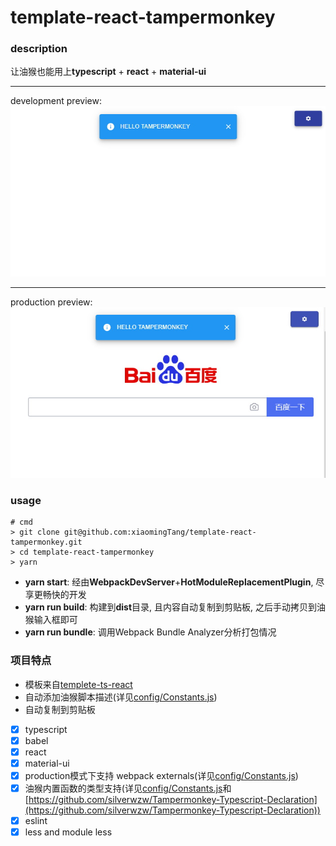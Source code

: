 # template-react-tampermonkey

### description
让油猴也能用上**typescript** + **react** + **material-ui**

------
development preview:
![development preview](dist/static/images/dev.jpg)

------
production preview:
![production preview](dist/static/images/prod.jpg)
### usage
```
# cmd
> git clone git@github.com:xiaomingTang/template-react-tampermonkey.git
> cd template-react-tampermonkey
> yarn
```

- **yarn start**: 经由**WebpackDevServer**+**HotModuleReplacementPlugin**, 尽享更畅快的开发
- **yarn run build**: 构建到**dist**目录, 且内容自动复制到剪贴板, 之后手动拷贝到油猴输入框即可
- **yarn run bundle**: 调用Webpack Bundle Analyzer分析打包情况

### 项目特点
- 模板来自[templete-ts-react](https://github.com/xiaomingTang/templete-ts-react)
- 自动添加油猴脚本描述(详见[config/Constants.js](config/Constants.js))
- 自动复制到剪贴板
- [x] typescript
- [x] babel
- [x] react
- [x] material-ui
- [x] production模式下支持 webpack externals(详见[config/Constants.js](config/Constants.js))
- [x] 油猴内置函数的类型支持(详见[config/Constants.js](config/Constants.js)和[https://github.com/silverwzw/Tampermonkey-Typescript-Declaration](https://github.com/silverwzw/Tampermonkey-Typescript-Declaration))
- [x] eslint
- [x] less and module less
